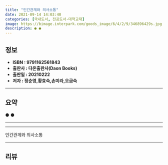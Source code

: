 ```yaml
---
title: "인간관계와 의사소통"
date: 2021-09-14 14:03:40
categories: [국내도서, 전공도서-대학교재]
image: https://bimage.interpark.com/goods_image/6/4/2/9/346896429s.jpg
description: ● ●
---
```


## **정보**

- **ISBN : 9791162561843**
- **출판사 : 다온출판사(Daon Books)**
- **출판일 : 20210222**
- **저자 : 정순영,황효숙,손미라,오금숙**

------



## **요약**

●  ●  

------



------


인간관계와 의사소통 

------


## **리뷰** 

